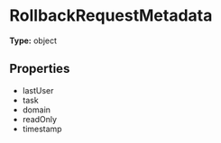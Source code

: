 # RollbackRequestMetadata


**Type:** object

## Properties
* lastUser
* task
* domain
* readOnly
* timestamp

